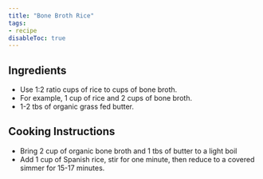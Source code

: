 ```yaml
---
title: "Bone Broth Rice"
tags:
- recipe
disableToc: true
---
```


## Ingredients
- Use 1:2 ratio cups of rice to cups of bone broth.
 - For example, 1 cup of rice and 2 cups of bone broth.
- 1-2 tbs of organic grass fed butter.

## Cooking Instructions
- Bring 2 cup of organic bone broth and 1 tbs of butter to a light boil
- Add 1 cup of Spanish rice, stir for one minute, then reduce to a covered simmer for 15-17 minutes.